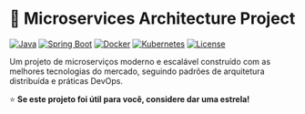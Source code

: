 # 🚀 Microservices Architecture Project

[![Java](https://img.shields.io/badge/Java-21-orange.svg)](https://openjdk.org/projects/jdk/21/)
[![Spring Boot](https://img.shields.io/badge/Spring%20Boot-3.2+-brightgreen.svg)](https://spring.io/projects/spring-boot)
[![Docker](https://img.shields.io/badge/Docker-enabled-blue.svg)](https://www.docker.com/)
[![Kubernetes](https://img.shields.io/badge/Kubernetes-ready-326ce5.svg)](https://kubernetes.io/)
[![License](https://img.shields.io/badge/License-MIT-yellow.svg)](LICENSE)

Um projeto de microserviços moderno e escalável construído com as melhores tecnologias do mercado, seguindo padrões de arquitetura distribuída e práticas DevOps.

⭐ **Se este projeto foi útil para você, considere dar uma estrela!**
